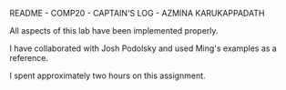 README - COMP20 - CAPTAIN'S LOG - AZMINA KARUKAPPADATH

All aspects of this lab have been implemented properly. 

I have collaborated with Josh Podolsky and used Ming's examples as a reference. 

I spent approximately two hours on this assignment. 

